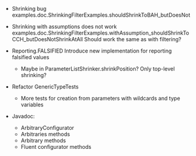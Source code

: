 - Shrinking bug
  examples.doc.ShrinkingFilterExamples.shouldShrinkToBAH_butDoesNot

- Shrinking with assumptions does not work
  examples.doc.ShrinkingFilterExamples.withAssumption_shouldShrinkToCCH_butDoesNotShrinkAtAll
  Should work the same as with filtering?

- Reporting.FALSIFIED
  Introduce new implementation for reporting falsified values
  - Maybe in ParameterListShrinker.shrinkPosition? Only top-level shrinking?

- Refactor GenericTypeTests
  - More tests for creation from parameters with wildcards and type variables

- Javadoc:
  - ArbitraryConfigurator
  - Arbitraries methods
  - Arbitrary methods
  - Fluent configurator methods
